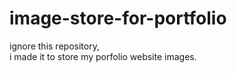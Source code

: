 # image-store-for-portfolio

ignore this repository,<br>
i made it to store my porfolio website images.
